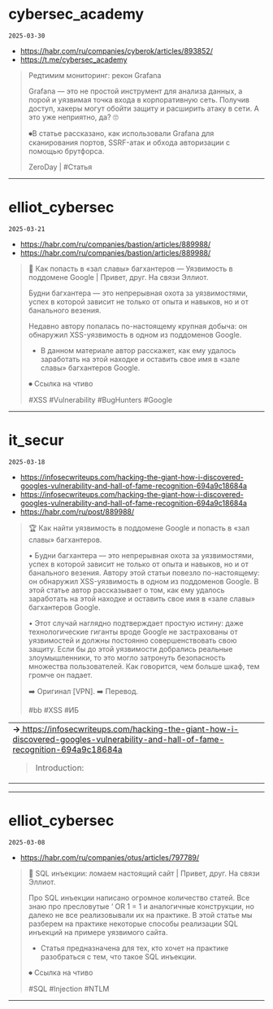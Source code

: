 # cybersec_academy
`2025-03-30`

* https://habr.com/ru/companies/cyberok/articles/893852/
* https://t.me/cybersec_academy

<blockquote>
Редтимим мониторинг: рекон Grafana

Grafana — это не простой инструмент для анализа данных, а порой и уязвимая точка входа в корпоративную сеть. Получив доступ, хакеры могут обойти защиту и расширить атаку в сети. А это уже неприятно, да? 🙄

⏺В статье рассказано, как использовали Grafana для сканирования портов, SSRF-атак и обхода авторизации с помощью брутфорса. 

ZeroDay | &#35;Статья
</blockquote>

---

# elliot_cybersec
`2025-03-21`

* https://habr.com/ru/companies/bastion/articles/889988/
* https://habr.com/ru/companies/bastion/articles/889988/

<blockquote>
🐛 Как попасть в «зал славы» багхантеров — Уязвимость в поддомене Google | Привет, друг. На связи Эллиот.

Будни багхантера — это непрерывная охота за уязвимостями, успех в которой зависит не только от опыта и навыков, но и от банального везения. 

Недавно автору попалась по-настоящему крупная добыча: он обнаружил XSS-уязвимость в одном из поддоменов Google. 

- В данном материале автор расскажет, как ему удалось заработать на этой находке и оставить свое имя в «зале славы» багхантеров Google. 

⏺ Ссылка на чтиво

&#35;XSS &#35;Vulnerability &#35;BugHunters &#35;Google
</blockquote>

---

# it_secur
`2025-03-18`

* https://infosecwriteups.com/hacking-the-giant-how-i-discovered-googles-vulnerability-and-hall-of-fame-recognition-694a9c18684a
* https://infosecwriteups.com/hacking-the-giant-how-i-discovered-googles-vulnerability-and-hall-of-fame-recognition-694a9c18684a
* https://habr.com/ru/post/889988/

<blockquote>
🏆 Как найти уязвимость в поддомене Google и попасть в «зал славы» багхантеров.

•  Будни багхантера — это непрерывная охота за уязвимостями, успех в которой зависит не только от опыта и навыков, но и от банального везения. Автору этой статьи повезло по-настоящему: он обнаружил XSS-уязвимость в одном из поддоменов Google. В этой статье автор рассказывает о том, как ему удалось заработать на этой находке и оставить свое имя в «зале славы» багхантеров Google. 

•  Этот случай наглядно подтверждает простую истину: даже технологические гиганты вроде Google не застрахованы от уязвимостей и должны постоянно совершенствовать свою защиту. Если бы до этой уязвимости добрались реальные злоумышленники, то это могло затронуть безопасность множества пользователей. Как говорится, чем больше шкаф, тем громче он падает. 

➡️ Оригинал [VPN].
➡️ Перевод.

&#35;bb &#35;XSS &#35;ИБ
</blockquote>

<table><tr><td><b>→</b><a href="https://infosecwriteups.com/hacking-the-giant-how-i-discovered-googles-vulnerability-and-hall-of-fame-recognition-694a9c18684a">
https://infosecwriteups.com/hacking-the-giant-how-i-discovered-googles-vulnerability-and-hall-of-fame-recognition-694a9c18684a
</a>
<blockquote>
Introduction:
</blockquote>
</td></tr></table>

---

# elliot_cybersec
`2025-03-08`

* https://habr.com/ru/companies/otus/articles/797789/

<blockquote>
🥷 SQL инъекции: ломаем настоящий сайт | Привет, друг. На связи Эллиот.

Про SQL инъекции написано огромное количество статей. Все знаю про пресловутые ‘ OR 1 &#61; 1 и аналогичные конструкции, но далеко не все реализовывали их на практике. В этой статье мы разберем на практике некоторые способы реализации SQL инъекций на примере уязвимого сайта.

- Статья предназначена для тех, кто хочет на практике разобраться с тем, что такое SQL инъекции.

⏺ Ссылка на чтиво

&#35;SQL &#35;Injection &#35;NTLM
</blockquote>

---

